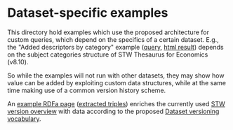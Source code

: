 Dataset-specific examples
=========================

This directory hold examples which use the proposed architecture for custom
queries, which depend on the specifics of a certain dataset. E.g., the "Added
descriptors by category" example
([query](stw/sparql/added_by_category.rq),
[html result](https://rawgithub.com/jneubert/skos-history/master/examples/stw/sparql/added_by_category.html))
depends on the subject categories structure of STW Thesaurus for Economics (v8.10).

So while the examples will not run with other datasets, they may show how
value can be added by exploiting custom data structures, while at the same
time making use of a common version history scheme.

An [example RDFa page](https://rawgithub.com/jneubert/skos-history/master/examples/stw/dataset_versioning/version_about.en.html)
([extracted triples](stw/dataset_versioning/version_about.ttl)) enriches the currently used
[STW version overview](http://zbw.eu/stw/versions) with data according to the proposed
[Dataset versioning vocabulary](https://github.com/JohanDS/Dataset-versioning--for-KOS-data-sets-). 
